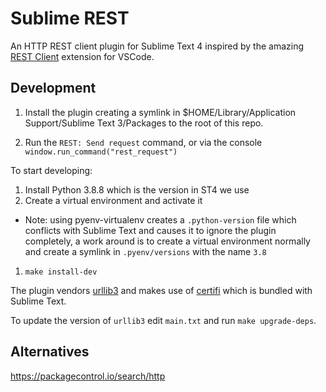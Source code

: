 # Sublime REST

An HTTP REST client plugin for Sublime Text 4 inspired by the amazing
[REST Client](https://marketplace.visualstudio.com/items?itemName=humao.rest-client)
extension for VSCode.

## Development

1. Install the plugin creating a symlink in
$HOME/Library/Application Support/Sublime Text 3/Packages
to the root of this repo.

1. Run the `REST: Send request` command, or via the console
`window.run_command("rest_request")`

To start developing:

1. Install Python 3.8.8 which is the version in ST4 we use
1. Create a virtual environment and activate it
  - Note: using pyenv-virtualenv creates a `.python-version` file which conflicts
  with Sublime Text and causes it to ignore the plugin completely, a work around
  is to create a virtual environment normally and create a symlink in
  `.pyenv/versions` with the name `3.8`
1. `make install-dev`

The plugin vendors [urllib3](https://urllib3.readthedocs.io/en/latest/) and makes
use of [certifi](https://pypi.org/project/certifi/) which is bundled with Sublime
Text.

To update the version of `urllib3` edit `main.txt` and run `make upgrade-deps`.

## Alternatives

https://packagecontrol.io/search/http


